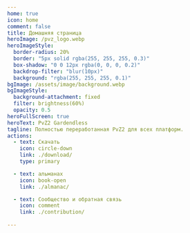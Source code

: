 ```yaml
---
home: true
icon: home
comment: false
title: Домашняя страница
heroImage: /pvz_logo.webp
heroImageStyle:  
  border-radius: 20%
  border: "5px solid rgba(255, 255, 255, 0.3)"
  box-shadow: "0 0 12px rgba(0, 0, 0, 0.2)"
  backdrop-filter: "blur(10px)"
  background: "rgba(255, 255, 255, 0.1)"
bgImage: /assets/image/background.webp
bgImageStyle:
  background-attachment: fixed
  filter: brightness(60%)
  opacity: 0.5 
heroFullScreen: true
heroText: PvZ2 Gardendless
tagline: Полностью переработанная PvZ2 для всех платформ.
actions:
  - text: Скачать
    icon: circle-down
    link: ./download/
    type: primary

  - text: альманах
    icon: book-open
    link: ./almanac/

  - text: Сообщество и обратная связь
    icon: comment
    link: ./contribution/
    
---
```

